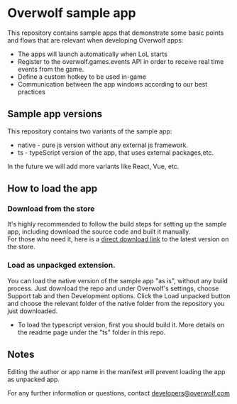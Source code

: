 # Overwolf sample app

This repository contains sample apps that demonstrate some basic points and flows that are relevant when developing Overwolf apps:

- The apps will launch automatically when LoL starts
- Register to the overwolf.games.events API in order to receive real time events from the game.
- Define a custom hotkey to be used in-game
- Communication between the app windows according to our best practices 

## Sample app versions

This repository contains two variants of the sample app:

* native - pure js version without any external js framework.
* ts - typeScript version of the app, that uses external packages,etc.

In the future we will add more variants like React, Vue, etc.

## How to load the app

### Download from the store

It's highly recommended to follow the build steps for setting up the sample app, including download the source code and built it manually.  
For those who need it, here is a [direct download link](https://www.overwolf.com/app/Overwolf-Sample_App) to the latest version on the store.

### Load as unpackged extension.

You can load the native version of the sample app "as is", without any build process. Just download the repo and under Overwolf's settings, choose Support tab and then Development options. Click the Load unpacked button and choose the relevant folder of the native folder from the repository you just downloaded.

* To load the typescript version, first you should build it. More details on the readme page under the "ts" folder in this repo.

## Notes

Editing the author or app name in the manifest will prevent loading the app as unpacked app.  

For any further information or questions, contact developers@overwolf.com
